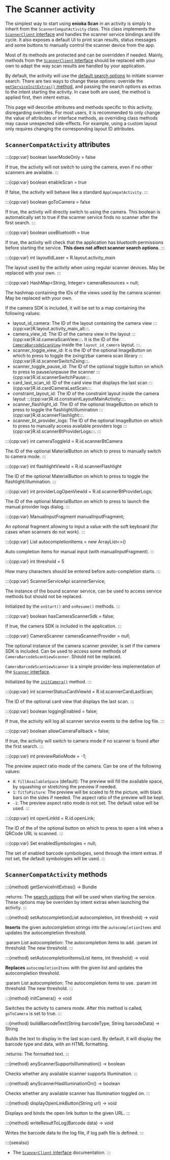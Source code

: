 # The Scanner activity 

The simplest way to start using **enioka Scan** in an activity is simply to inherit from the
`ScannerCompatActivity` class. This class implements the 
[`ScannerClient` interface](scanner_service.md#the-scannerclient-interface) and handles the scanner
service bindings and life cycle. It also exposes a default UI to print scan results, status messages
and some buttons to manually control the scanner device from the app.

Most of its methods are protected and can be overridden if needed. Mainly, methods from the
[`ScannerClient` interface](scanner_service.md#the-scannerclient-interface) should be replaced with
your own to adapt the way scan results are handled by your application.

By default, the activity will use the 
[default search options](scanner_service.md#the-scannersearchoptions-class) to initiate scanner
search. There are two ways to change these options: override the 
[`getServiceInitExtras()` method](#scannercompatactivity-methods), and passing the search options as
extras to the intent starting the activity. In case both are used, the method is applied first, then
intent extras.

This page will describe attributes and methods specific to this activity, disregarding overrides. 
For most users, it is recommended to only change the value of attributes or interface methods, as 
overriding class methods may cause unexpected side-effects. For example, using a custom layout only
requires changing the corresponding layout ID attributes.

## `ScannerCompatActivity` attributes

:::{cpp:var} boolean laserModeOnly = false

If true, the activity will not switch to using the camera, even if no other scanners are available.
:::

:::{cpp:var} boolean enableScan = true

If false, the activity will behave like a standard `AppCompatActivity`.
:::

:::{cpp:var} boolean goToCamera = false

If true, the activity will directly switch to using the camera. This boolean is automatically set
to true if the scanner service finds no scanner after the first search.
:::

:::{cpp:var} boolean useBluetooth = true

If true, the activity will check that the application has bluetooth permissions before starting the
service. **This does not affect scanner search options**.
:::

:::{cpp:var} int layoutIdLaser = R.layout.activity_main

The layout used by the activity when using regular scanner devices. May be replaced with
your own.
:::

:::{cpp:var} HashMap<String, Integer> cameraResources = null;

The hashmap containing the IDs of the views used by the camera scanner. May be replaced with your
own.

If the camera SDK is included, it will be set to a map containing the following values:
- layout_id_camera: The ID of the layout containing the camera view
:::{cpp:var}R.layout.activity_main_alt:::.
- camera_view_id: The ID of the camera view in the layout :::{cpp:var}R.id.cameraScanView:::.
  It is the ID of the [`CameraBarcodeScanView`](camera.md#the-camerabarcodescanview-class) inside the
  `layout_id_camera` layout.
  :::.
- scanner_toggle_view_id: It is the ID of the optional ImageButton on which to press to toggle the 
zxing/zbar camera scan library :::{cpp:var}R.id.scannerSwitchZxing:::.
- scanner_toggle_pause_id: The ID of the optional toggle button on which to press to pause/unpause 
the scanner :::{cpp:var}R.id.scannerSwitchPause:::.
- card_last_scan_id: ID of the card view that displays the last scan
:::{cpp:var}R.id.cardCameraLastScan:::.
- constraint_layout_id: The ID of the constraint layout inside the camera layout
:::{cpp:var}R.id.constraintLayoutMainActivity:::.
- scanner_flashlight_id: The ID of the optional ImageButton on which to press to toggle the
flashlight/illumination :::{cpp:var}R.id.scannerFlashlight:::.
- scanner_bt_provider_logs: The ID of the optional ImageButton on which to press to manually access
available providers logs :::{cpp:var}R.id.scannerBtProviderLogs:::.
:::

:::{cpp:var} int cameraToggleId = R.id.scannerBtCamera

The ID of the optional MaterialButton on which to press to manually switch to camera mode.
:::

:::{cpp:var} int flashlightViewId = R.id.scannerFlashlight

The ID of the optional MaterialButton on which to press to toggle the flashlight/illumination.
:::

:::{cpp:var} int providerLogOpenViewId = R.id.scannerBtProviderLogs;

The ID of the optional MaterialButton on which to press to launch the manual provider logs dialog.
:::

:::{cpp:var} ManualInputFragment manualInputFragment;

An optional fragment allowing to input a value with the soft keyboard (for cases when scanners do
not work).
:::

:::{cpp:var} List<ManualInputItem> autocompletionItems = new ArrayList<>()

Auto completion items for manual input (with manualInputFragment).
:::

:::{cpp:var} int threshold = 5

How many characters should be entered before auto-completion starts.
:::

:::{cpp:var} ScannerServiceApi scannerService;

The instance of the bound scanner service, can be used to access service methods but should not be
replaced.

Initialized by the `onStart()` and `onResume()` methods.
:::

:::{cpp:var} boolean hasCameraScannerSdk = false;

If true, the camera SDK is included in the application.
:::

:::{cpp:var} CameraScanner cameraScannerProvider = null;

The optional instance of the camera scanner provider, is set if the camera SDK is included.
Can be used to access some methods of `CameraBarcodeScanViewScanner`. Should not be replaced.

`CameraBarcodeScanViewScanner` is a simple provider-less implementation of the 
[`Scanner` interface](scanner.md#the-scanner-interface).

Initialized by the [`initCamera()`](#scannercompatactivity-methods) method.
:::

:::{cpp:var} int scannerStatusCardViewId = R.id.scannerCardLastScan;

The ID of the optional card view that displays the last scan.
:::

:::{cpp:var} boolean loggingEnabled = false;

If true, the activity will log all scanner service events to the define log file.
:::

:::{cpp:var} boolean allowCameraFallback = false;

If true, the activity will switch to camera mode if no scanner is found after the first search.
:::

:::{cpp:var} int previewRatioMode = -1;

The preview aspect ratio mode of the camera. Can be one of the following values:
- `0`: `fillAvailableSpace` (default): The preview will fill the available space, by squashing or
  stretching the preview if needed.
- `1`: `fitToPicture`: The preview will be scaled to fit the picture, with black bars on the sides
  if needed. The aspect ratio of the preview will be kept.
- `-1`: The preview aspect ratio mode is not set. The default value will be used.
:::

:::{cpp:var} int openLinkId = R.id.openLink;

The ID of the of the optional button on which to press to open a link when a QRCode URL is scanned.
:::

:::{cpp:var} Set<BarcodeType> enabledSymbologies = null;

The set of enabled barcode symbologies, send through the intent extras. If not set, the default
symbologies will be used.
:::

## `ScannerCompatActivity` methods

:::{method} getServiceInitExtras() -> Bundle

:returns: The [search options](scanner_service.md#the-scannersearchoptions-class) that will be used 
    when starting the service. These options may be overriden by intent extras when launching the
    activity.
:::

:::{method} setAutocompletion(List<String> autocompletion, int threshold) -> void

**Inserts** the given autocompletion strings into the `autocompletionItems` and updates the 
autocompletion threshold.

:param List<String> autocompletion: The autocompletion items to add.
:param int threshold: The new threshold.
:::

:::{method} setAutocompletionItems(List<ManualInputItem> items, int threshold) -> void

**Replaces** `autocompletionItems` with the given list and updates the autocompletion threshold.

:param List<String> autocompletion: The autocompletion items to use.
:param int threshold: The new threshold.
:::

:::{method} initCamera() -> void

Switches the activity to camera mode. After this method is called, `goToCamera` is set to true.
:::

:::{method} buildBarcodeText(String barcodeType, String barcodeData) -> String

Builds the text to display in the last scan card. By default, it will display the barcode type and
data, with an HTML formatting.

:returns: The formatted text.
:::

:::{method} anyScannerSupportsIllumination() -> boolean

Checks whether any available scanner supports Illumination.
:::

:::{method} anyScannerHasIlluminationOn() -> boolean

Checks whether any available scanner has Illumination toggled on.
:::

:::{method} displayOpenLinkButton(String url) -> void

Displays and binds the open link button to the given URL.
:::

:::{method} writeResultToLog(Barcode data) -> void

Writes the barcode data to the log file, if log path file is defined.
:::

:::{seealso}

* The [`ScannerClient` interface](scanner_service.md#the-scannerclient-interface) documentation.
:::